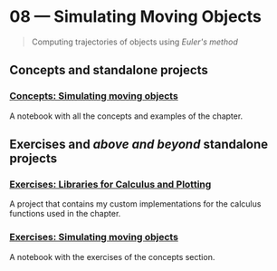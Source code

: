 # 08 &mdash; Simulating Moving Objects
> Computing trajectories of objects using *Euler's method*

## Concepts and standalone projects

### [Concepts: Simulating moving objects](./01-concepts)
A notebook with all the concepts and examples of the chapter.


## Exercises and *above and beyond* standalone projects

### [Exercises: Libraries for Calculus and Plotting](./e00-my-libs)
A project that contains my custom implementations for the calculus functions used in the chapter.

### [Exercises: Simulating moving objects](./e01-exercises)
A notebook with the exercises of the concepts section.
